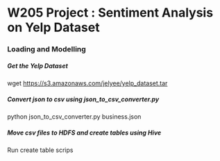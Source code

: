 # W205 Project : Sentiment Analysis on Yelp Dataset

### Loading and Modelling
##### Get the Yelp Dataset
wget https://s3.amazonaws.com/jelyee/yelp_dataset.tar

##### Convert json to csv using json_to_csv_converter.py
python json_to_csv_converter.py business.json

##### Move csv files to HDFS and create tables using Hive
Run create table scrips

